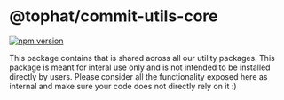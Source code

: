 # @tophat/commit-utils-core

[![npm version](https://badge.fury.io/js/%40tophat%2Fcommit-utils-core.svg)](https://badge.fury.io/js/%40tophat%2Fcommit-utils-core)

This package contains that is shared across all our utility packages. This package is meant for interal use only and is not intended to be installed directly by users. Please consider all the functionality exposed here as internal and make sure your code does not directly rely on it :)
